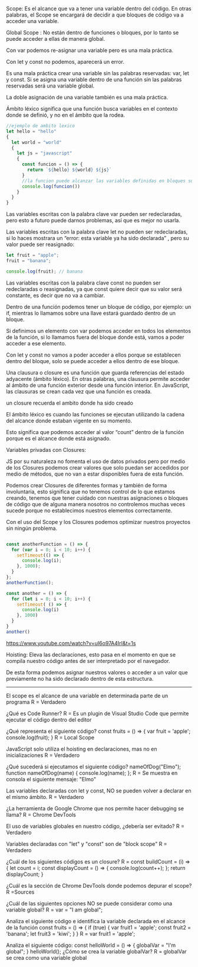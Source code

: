 Scope: Es el alcance que va a tener una variable dentro del código. En otras palabras, el Scope se encargará de decidir a que bloques de código va a acceder una variable.

Global Scope : No están dentro de funciones o bloques, por lo tanto se puede acceder a ellas de manera global.

Con var podemos re-asignar una variable pero es una mala práctica.

Con let y const no podemos, aparecerá un error.

Es una mala práctica crear una variable sin las palabras reservadas: var, let y const.
Si se asigna una variable dentro de una función sin las palabras reservadas será una variable global.

La doble asignación de una variable también es una mala práctica.


Ámbito léxico significa que una función busca variables en el contexto donde se definió, y no en el ámbito que la rodea.

```js
//ejemplo de ambito lexico
let hello = "hello"
{
  let world = "world"
  {
    let js = "javascript"
    {
      const funcion = () => {
        return `${hello} ${world} ${js}`
      }
      //la funcion puede alcanzar las variables definidas en bloques superiores
      console.log(funcion())
    }
  }
}

```

Las variables escritas con la palabra clave var pueden ser redeclaradas, pero esto a futuro puede darnos problemas, así que es mejor no usarla.

Las variables escritas con la palabra clave let no pueden ser redeclaradas, si lo haces mostrara un “error: esta variable ya ha sido declarada” , pero su valor puede ser reasignado:

```js
let fruit = "apple";
fruit = "banana";

console.log(fruit); // banana
```

Las variables escritas con la palabra clave const no pueden ser redeclaradas o reasignadas, ya que const quiere decir que su valor será constante, es decir que no va a cambiar.

Dentro de una función podemos tener un bloque de código, por ejemplo: un if, mientras lo llamamos sobre una llave estará guardado dentro de un bloque.

Si definimos un elemento con var podemos acceder en todos los elementos de la función, si lo llamamos fuera del bloque donde está, vamos a poder acceder a ese elemento.

Con let y const no vamos a poder acceder a ellos porque se establecen dentro del bloque, solo se puede acceder a ellos dentro de ese bloque.


Una clausura o closure es una función que guarda referencias del estado adyacente (ámbito léxico). En otras palabras, una clausura permite acceder al ámbito de una función exterior desde una función interior. En JavaScript, las clausuras se crean cada vez que una función es creada.

un closure recuerda el ambito donde ha sido creado


El ámbito léxico es cuando las funciones se ejecutan utilizando la cadena del alcance donde estaban vigente en su momento.

Esto significa que podemos acceder al valor “count” dentro de la función porque es el alcance donde está asignado.


Variables privadas con Closures: 

JS por su naturaleza no fomenta el uso de datos privados pero por medio de los Closures podemos crear valores que solo puedan ser accedidos por medio de métodos, que no van a estar disponibles fuera de esta función.


Podemos crear Closures de diferentes formas y también de forma involuntaria, esto significa que no tenemos control de lo que estamos creando, tenemos que tener cuidado con nuestras asignaciones o bloques de código que de alguna manera nosotros no controlemos muchas veces sucede porque no establecimos nuestros elementos correctamente.

Con el uso del Scope y los Closures podemos optimizar nuestros proyectos sin ningún problema.

```js

const anotherFunction = () => {
  for (var i = 0; i < 10; i++) {
    setTimeout(() => {
      console.log(i);
    }, 1000);
  }
};
anotherFunction();

const another = () => {
  for (let i = 0; i < 10; i++) {
    setTimeout( () => {
      console.log(i)
    }, 1000)
  }
}
another()

```

https://www.youtube.com/watch?v=uI6o97A4IrI&t=1s

Hoisting: Eleva las declaraciones, esto pasa en el momento en que se compila nuestro código antes de ser interpretado por el navegador.

De esta forma podemos asignar nuestros valores o acceder a un valor que previamente no ha sido declarado dentro de esta estructura.

-------------------------
El scope es el alcance de una variable en determinada parte de un programa
R = Verdadero

¿Qué es Code Runner?
R = Es un plugin de Visual Studio Code que permite ejecutar el código dentro del editor

¿Qué representa el siguiente código?
const fruits = () => { var fruit = 'apple'; console.log(fruit); }
R = Local Scope

JavaScript solo utiliza el hoisting en declaraciones, mas no en inicializaciones
R = Verdadero

¿Qué sucederá si ejecutamos el siguiente código?
nameOfDog("Elmo"); 
function nameOfDog(name) 
{ console.log(name); };
R = Se muestra en consola el siguiente mensaje: "Elmo"

Las variables declaradas con let y const, NO se pueden volver a declarar en el mismo ámbito.
R = Verdadero

¿La herramienta de Google Chrome que nos permite hacer debugging se llama?
R = Chrome DevTools

El uso de variables globales en nuestro código, ¿debería ser evitado?
R = Verdadero

Variables declaradas con "let" y "const" son de "block scope"
R = Verdadero

¿Cuál de los siguientes códigos es un closure?
R = const buildCount = (i) => { let count = i; const displayCount = () => { console.log(count++); }; return displayCount; }

¿Cuál es la sección de Chrome DevTools donde podemos depurar el scope?
R =Sources

¿Cuál de las siguientes opciones NO se puede considerar como una variable global?
R = var = "I am global";

Analiza el siguiente código e identifica la variable declarada en el alcance de la función
const fruits = () => { 
	if (true) { 
		var fruit1 = 'apple'; 
		const fruit2 = 'banana'; 
		let fruit3 = 'kiwi'; 
		} 
} 
R = var fruit1 = 'apple';

Analiza el siguiente código:
const helloWorld = () => { globalVar = "I'm global"; } helloWorld();
¿Cómo se crea la variable globalVar?
R = globalVar se crea como una variable global
